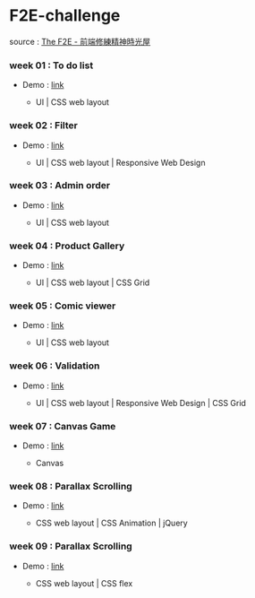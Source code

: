# F2E-challenge

source : [The F2E - 前端修練精神時光屋](https://github.com/hexschool/TheF2E)

### week 01 : To do list

- Demo : [link](https://menghsuan.github.io/F2E-challenge/01/)

  - UI | CSS web layout 

### week 02 : Filter 

- Demo : [link](https://menghsuan.github.io/F2E-challenge/02/)

  - UI | CSS web layout | Responsive Web Design

### week 03 : Admin order

- Demo : [link](https://menghsuan.github.io/F2E-challenge/03/)

  - UI | CSS web layout 

### week 04 : Product Gallery 

- Demo : [link](https://menghsuan.github.io/F2E-challenge/04/)

  - UI | CSS web layout | CSS Grid

### week 05 : Comic viewer 

- Demo : [link](https://menghsuan.github.io/F2E-challenge/05/)

  - UI | CSS web layout

### week 06 : Validation 

- Demo : [link](https://menghsuan.github.io/F2E-challenge/06/)

  - UI | CSS web layout | Responsive Web Design | CSS Grid
  
### week 07 : Canvas Game 

- Demo : [link](https://menghsuan.github.io/F2E-challenge/07/)

  - Canvas
 
### week 08 : Parallax Scrolling 

- Demo : [link](https://menghsuan.github.io/F2E-challenge/08/)

  - CSS web layout | CSS Animation | jQuery
  
 
### week 09 : Parallax Scrolling 

- Demo : [link](https://menghsuan.github.io/F2E-challenge/00/)

  - CSS web layout | CSS flex 